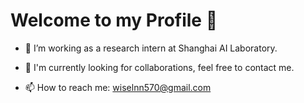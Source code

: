 # Welcome to my Profile 👋

- 🔭 I’m working as a research intern at Shanghai AI Laboratory.


- 💬 I'm currently looking for collaborations, feel free to contact me.


- 📫 How to reach me: wiselnn570@gmail.com
